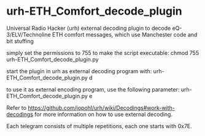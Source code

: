 # urh-ETH_Comfort_decode_plugin
Universal Radio Hacker (urh) external decoding plugin to decode eQ-3/ELV/Technoline ETH comfort messages, which
use Manchester code and bit stuffing

simply set the permissions to 755 to make the script executable:
chmod 755 urh-ETH_Comfort_decode_plugin.py

start the plugin in urh as external decoding program with:
urh-ETH_Comfort_decode_plugin.py d


to use it as external encoding program, use the following parameter:
urh-ETH_Comfort_decode_plugin.py e


Refer to https://github.com/jopohl/urh/wiki/Decodings#work-with-decodings for more information on how to use external decoding.

Each telegram consists of multiple repetitions, each one starts with 0x7E.
